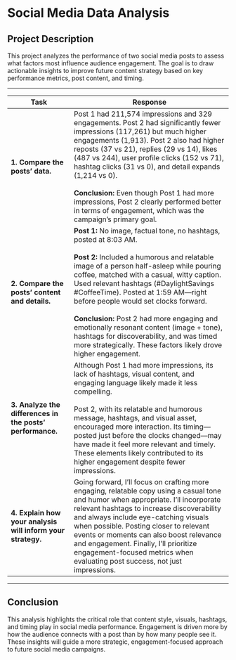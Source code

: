 # Social Media Data Analysis

## Project Description
This project analyzes the performance of two social media posts to assess what factors most influence audience engagement. The goal is to draw actionable insights to improve future content strategy based on key performance metrics, post content, and timing.

---

| **Task** | **Response** |
|---------|--------------|
| **1. Compare the posts’ data.** | Post 1 had 211,574 impressions and 329 engagements. Post 2 had significantly fewer impressions (117,261) but much higher engagements (1,913). Post 2 also had higher reposts (37 vs 21), replies (29 vs 14), likes (487 vs 244), user profile clicks (152 vs 71), hashtag clicks (31 vs 0), and detail expands (1,214 vs 0).<br><br>**Conclusion:** Even though Post 1 had more impressions, Post 2 clearly performed better in terms of engagement, which was the campaign’s primary goal. |
| **2. Compare the posts’ content and details.** | **Post 1:** No image, factual tone, no hashtags, posted at 8:03 AM.<br><br>**Post 2:** Included a humorous and relatable image of a person half-asleep while pouring coffee, matched with a casual, witty caption. Used relevant hashtags (#DaylightSavings #CoffeeTime). Posted at 1:59 AM—right before people would set clocks forward.<br><br>**Conclusion:** Post 2 had more engaging and emotionally resonant content (image + tone), hashtags for discoverability, and was timed more strategically. These factors likely drove higher engagement. |
| **3. Analyze the differences in the posts’ performance.** | Although Post 1 had more impressions, its lack of hashtags, visual content, and engaging language likely made it less compelling.<br><br>Post 2, with its relatable and humorous message, hashtags, and visual asset, encouraged more interaction. Its timing—posted just before the clocks changed—may have made it feel more relevant and timely. These elements likely contributed to its higher engagement despite fewer impressions. |
| **4. Explain how your analysis will inform your strategy.** | Going forward, I’ll focus on crafting more engaging, relatable copy using a casual tone and humor when appropriate. I’ll incorporate relevant hashtags to increase discoverability and always include eye-catching visuals when possible. Posting closer to relevant events or moments can also boost relevance and engagement. Finally, I’ll prioritize engagement-focused metrics when evaluating post success, not just impressions. |

---

## Conclusion
This analysis highlights the critical role that content style, visuals, hashtags, and timing play in social media performance. Engagement is driven more by how the audience connects with a post than by how many people see it. These insights will guide a more strategic, engagement-focused approach to future social media campaigns.

